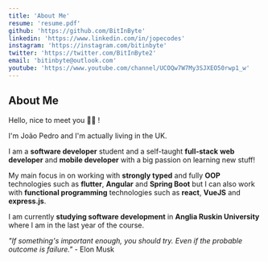 ```yaml
---
title: 'About Me'
resume: 'resume.pdf'
github: 'https://github.com/BitInByte'
linkedin: 'https://www.linkedin.com/in/jopecodes'
instagram: 'https://instagram.com/bitinbyte'
twitter: 'https://twitter.com/BitInByte2'
email: 'bitinbyte@outlook.com'
youtube: 'https://www.youtube.com/channel/UCOQw7W7My3SJXEO50rwp1_w'
---
```


## About Me

Hello, nice to meet you 👋🏽 !

I'm João Pedro and I'm actually living in the UK.

I am a **software developer** student and a self-taught **full-stack** **web developer** and **mobile developer** with a big passion on learning new stuff!

My main focus in on working with **strongly typed** and fully **OOP** technologies such as **flutter**, **Angular** and **Spring Boot** but I can also work with **functional programming** technologies such as **react**, **VueJS** and **express.js**.

I am currently **studying software development** in **Anglia Ruskin University** where I am in the last year of the course.

_"If something's important enough, you should try. Even if the probable outcome is failure."_ - Elon Musk
